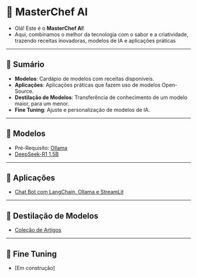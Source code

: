 # 🍪 MasterChef AI

- Olá! Este é o **MasterChef AI**!<br>
- Aqui, combinamos o melhor da tecnologia com o sabor e a criatividade, trazendo receitas inovadoras, modelos de IA e aplicações práticas 

---
## 📔 Sumário

- **Modelos**: Cardápio de modelos com receitas disponíveis.
- **Aplicações**: Aplicações práticas que fazem uso de modelos Open-Source.
- **Destilação de Modelos**: Transferência de conhecimento de um modelo maior, para um menor.
- **Fine Tuning**: Ajuste e personalização de modelos de IA.

---
## 🤖 Modelos

- Pré-Requisito: [Ollama](./content/ollama/install.md)
- [DeepSeek-R1 1.5B](./content/modelos/deepSeek/deepSeekR1-1B.md)

---
## 🚀 Aplicações

- [Chat Bot com LangChain, Ollama e StreamLit](./content/aplicacoes/app01)

---
## 🔬 Destilação de Modelos

- [Coleção de Artigos](./content/destilacao/artigos.md)

---
## 🔧 Fine Tuning

- [Em construção]
